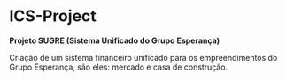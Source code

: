 # **ICS-Project**
**Projeto SUGRE (Sistema Unificado do Grupo Esperança)**

Criação de um sistema financeiro unificado para os empreendimentos do Grupo Esperança, são eles: mercado e casa de construção.
